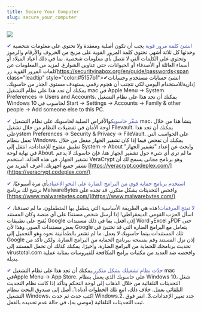 ```yaml
---
title: Secure Your Computer
slug: secure_your_computer
---
```


![](/images/coverchap_4.jpg)





<span class="leadtip" style="color:#5157b1">✔ انشئ كلمة مرور قوية</span> يجب أن تكون أصلية ومعقدة ولا تحتوي على معلومات شخصية وحدثها كل ثلاثة أشهر. تحتوي كلمة المرور القوية على مزيج من الحروف والأرقام والرموز وتحتوي على الكلمات التي لا تتصل بأي معلومات شخصية. بما في ذلك أعياد الميلاد أو أسماء العائلة أو الأصدقاء أو الحيوانات، حتى عناوين الشوارع. لمزيد من المعلومات عن كلمات المرور القوية زر[https://securityinabox.org/en/guide/passwords<span](https://securityinabox.org/en/guide/passwords<span) class="leadtip" style="color:#5157b1">✔انشئ حسابات مستخدم وحسابات إدارية</span>للاستخدام اليومي لكي تتجنب أن هجوم رقمي يستهدف مستوى الجذر من حاسوبك. يمكنك أن تجد هذا على نظام التشغيل mac في Apple Menu → System Preferences → Users and Accounts. يمكنك أن تجد هذا على نظام التشغيل Windows 10 لحاسوب في Start → Settings → Accounts → Family &amp; other people → Add someone else to this PC.

<span class="leadtip" style="color:#5157b1">✔ شفّر حاسوبك</span>والأقراص الصلبة لحاسوبك على نظام التشغيل mac، ينشأ هذا من خلال لوحة الأمان في تفضيلات النظام من خلال تشغيل Filevault.  يمكنك أن تجد هذا علىystem Preferences → Security &amp; Privacy → FileVault. على الحواسب التي تعمل بنظام Windows، يمكنك أن تفحض فيما إذا كان تشفير الجهاز مفعل من خلال تطبيق مفتوح للإعدادات، انتقل إلى  System → About وابحث عن إعداد "تشفير الجهاز" في نهاية لوحة About. ما لم ترى أي شيء حول تشفير الجهاز هنا، فإن حاسوبك لا يدعم تشفير الجهاز. في هذه الحالة، استخدم VeraCrypt وهو برنامح مجاني يسمح لك أن تشفر جميع أجهزتك. اعرف المزيد من [https://veracrypt.codeplex.com/](https://veracrypt.codeplex.com/)




<span class="leadtip" style="color:#5157b1">✔ استخدم برنامج حماية قوي من البرامج الضارة على النحو الاعتيادي</span>أي مرة أسبوعيًا. نرشح لك برنامج MalwareBytes وافحص التحديثات بشكل متكرر. قد تجده على  [https://www.malwarebytes.com/](https://www.malwarebytes.com/)

<span class="leadtip" style="color:#5157b1">✔ لا تفتح المرفقات</span>!هذه هي الطريقة الأساسية التي يتطفل بها المتطفلون. ما لم تصدقنا، اسأل الحزب القومي الديمقراطي!  إذا أرسل شخص مستندًا على أي منصة وكان المستند يُفتح على تطبيقات Google إذن افعل. بما في ذلك مستندات Word وExcel وPDF حتى بعض مستندات الصور. وهذا لأن Google يتعامل مع البرامج الضارة التي قد تختبئ في تلك المستندات بينما حاسوبك لا يعمل. ما لم تشعر بالطمأنينة نحوه وهو التحميل إلى Google إذن نزل المستند وقم بمسحه ببرنامج الحماية من البرامج الضارة. ولكن تأكد من تحديث برنامجك للحماية من البرامج الضارة. وأخيرًا، يمكنك كذلك أن تحمل المستند إلى virustotal.com وافحصه ضد العديد من مكتبات برامج المكافحة للفيروسات بمثابة عملية بديلة.

<span class="leadtip" style="color:#5157b1">✔ حدّث نظام تشغيلك بشكل متكرر.</span>يمكنك أن تجد هذا على نظام التشغيل mac فيApple Menu → App Store. على حاسوبك الذي يعمل بنظام Windows 10، شغل التحديثات التلقائية من خلال الذهاب إلى لوحة التحكم وتأكد إذا كانت نظام التحديث التلقائي يعمل. خلاف ذلك، اتبع تلك الخطوات أدناه:1. أصل إلى صندوق البحث بنظام التشغيل Windows، اكتب حدث ثم حدث Windows.2. حدد تغيير الإعدادات.3. انقر فوق ثبت التحديثات التلقائية (موصي به)، في حالة عدم تحديده بالفعل.